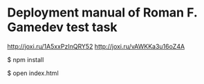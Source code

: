 # Deployment manual of Roman F. Gamedev test task

http://joxi.ru/1A5xxPzInQRY52
http://joxi.ru/vAWKKa3u16oZ4A

$ npm install

$ open index.html
